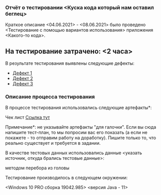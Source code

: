  ### Отчёт о тестировании <Куска кода который нам оставил беглец>
Краткое описание
<04.06.2021> - <08.06.2021> было проведено <Тестирование с помощью вариантов использования> приложения <Какого-то кода>.

 ## На тестирование затрачено: <2 часа>

В результате тестирования выявлены следующие дефекты:

* [Дефект 1](https://github.com/YuryFedoseev/Les1_1/issues/1)
* [Дефект 2](https://github.com/YuryFedoseev/Les1_1/issues/2)
* [Дефект 3](https://github.com/YuryFedoseev/Les1_1/issues/3)


 ### Описание процесса тестирования
В процессе тестирования использовались следующие артефакты*:

Чек лист [Ссылка тут](https://github.com/YuryFedoseev/Les1_1/blob/master/Чек%20лист.txt)

Примечание*: не указывайте артефакты "для галочки". Если вы сюда напишите тест-план, то мы попросим вас его показать (а если не покажете - то отправим работу на доработку). Пишите только то, что реально существует и требуется в задании.

В качестве тестовых данных использовались данные <указать источник, откуда брались тестовые данные>:

методом перебора из головы

Тестирование производилось в следующем окружении:

<Windows 10 PRO сборка 19042.985>
<версия Java - 11>
